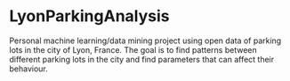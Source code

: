 # LyonParkingAnalysis
Personal machine learning/data mining project using open data of parking lots in the city of Lyon, France. The goal is to find patterns between different parking lots in the city and find parameters that can affect their behaviour.
